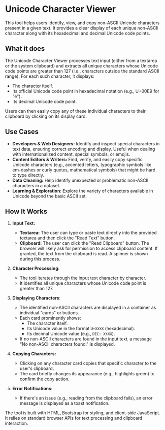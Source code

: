 # Unicode Character Viewer

This tool helps users identify, view, and copy non-ASCII Unicode characters present in a given text. It provides a clear display of each unique non-ASCII character along with its hexadecimal and decimal Unicode code points.

## What it does

The Unicode Character Viewer processes text input (either from a textarea or the system clipboard) and extracts all unique characters whose Unicode code points are greater than 127 (i.e., characters outside the standard ASCII range). For each such character, it displays:

- The character itself.
- Its official Unicode code point in hexadecimal notation (e.g., U+00E9 for "é").
- Its decimal Unicode code point.

Users can then easily copy any of these individual characters to their clipboard by clicking on its display card.

## Use Cases

- **Developers & Web Designers:** Identify and inspect special characters in text data, ensuring correct encoding and display. Useful when dealing with internationalized content, special symbols, or emojis.
- **Content Editors & Writers:** Find, verify, and easily copy specific Unicode characters (e.g., accented letters, typographic symbols like em-dashes or curly quotes, mathematical symbols) that might be hard to type directly.
- **Data Cleaning:** Help identify unexpected or problematic non-ASCII characters in a dataset.
- **Learning & Exploration:** Explore the variety of characters available in Unicode beyond the basic ASCII set.

## How It Works

1.  **Input Text:**

    - **Textarea:** The user can type or paste text directly into the provided textarea and then click the "Read Text" button.
    - **Clipboard:** The user can click the "Read Clipboard" button. The browser will likely ask for permission to access clipboard content. If granted, the text from the clipboard is read. A spinner is shown during this process.

2.  **Character Processing:**

    - The tool iterates through the input text character by character.
    - It identifies all unique characters whose Unicode code point is greater than 127.

3.  **Displaying Characters:**

    - The identified non-ASCII characters are displayed in a container as individual "cards" or buttons.
    - Each card prominently shows:
      - The character itself.
      - Its Unicode value in the format `U+XXXX` (hexadecimal).
      - Its decimal Unicode value (e.g., `DEC: XXXX`).
    - If no non-ASCII characters are found in the input text, a message "No non-ASCII characters found." is displayed.

4.  **Copying Characters:**

    - Clicking on any character card copies that specific character to the user's clipboard.
    - The card briefly changes its appearance (e.g., highlights green) to confirm the copy action.

5.  **Error Notifications:**
    - If there's an issue (e.g., reading from the clipboard fails), an error message is displayed as a toast notification.

The tool is built with HTML, Bootstrap for styling, and client-side JavaScript. It relies on standard browser APIs for text processing and clipboard interaction.
